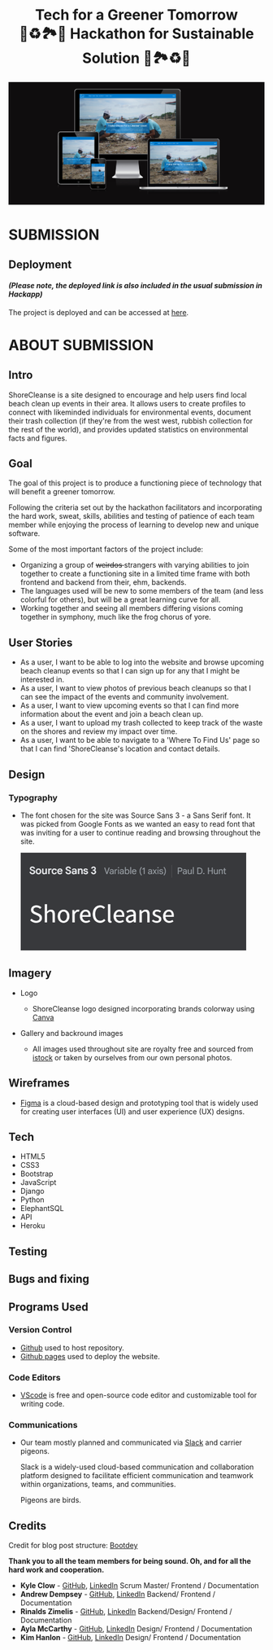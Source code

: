 
<h1 align="center">Tech for a Greener Tomorrow <br> 🍃♻️🏞️🌱 Hackathon for Sustainable Solution 🌱🏞️♻️🍃

</h1>


![ShoreCleanse Mockup](static/uploads/mockup_screenshot.png)



# SUBMISSION
## Deployment
#### _(Please note,  the deployed link is also included in the usual submission in Hackapp)_
The project is deployed and can be accessed at [here](https://shore-cleanse-0fb5ac9c4936.herokuapp.com/).



# ABOUT SUBMISSION
## Intro
ShoreCleanse is a site designed to encourage and help users find local beach clean up events in their area. It allows users to create profiles to connect with likeminded individuals for environmental events, document their trash collection (if they're from the west west, rubbish collection for the rest of the world), and provides updated statistics on environmental facts and figures.

## Goal
The goal of this project is to produce a functioning piece of technology that will benefit a greener tomorrow.  

Following the criteria set out by the hackathon facilitators and incorporating the hard work, sweat,  skills, abilities and testing of patience of each team member while enjoying the process of learning to develop new and unique software.

Some of the most important factors of the project include:

  - Organizing a group of <strike>weirdos </strike>strangers with varying abilities to join together to create a functioning site in a limited time frame with both frontend and backend from their, ehm, backends.
  - The languages used will be new to some members of the team (and less colorful for others), but will be a great learning curve for all.
  - Working together and seeing all members differing visions coming together in symphony, much like the frog chorus of yore.



## User Stories


* As a user, I want to be able to log into the website and browse upcoming beach cleanup events so that I can sign up for any that I might be interested in.
* As a user, I want to view photos of previous beach cleanups so that I can see the impact of the events and community involvement.
* As a user, I want to view upcoming events so that I can find more information about the event and join a beach clean up.
* As a user, I want to upload my trash collected to keep track of the waste on the shores and review my impact over time.
* As a user, I want to be able to navigate to a 'Where To Find Us' page so that I can find 'ShoreCleanse's location and contact details.

## Design
### Typography


- The font chosen for the site was Source Sans 3 - a Sans Serif font. It was picked from Google Fonts as we wanted an easy to read font that was inviting for a user to continue reading and browsing throughout the site.  

  ![Source Sans 3](static/uploads/shorecleansesourcesans3font.png)

## Imagery
* Logo 
  * ShoreCleanse logo designed incorporating brands colorway using [Canva](https://www.canva.com) 

* Gallery and backround images
  * All images used throughout site are royalty free and sourced from [istock](www.istock.com) or taken by ourselves from our own personal photos.

## Wireframes

 - [Figma](www.figma.com) is a cloud-based design and prototyping tool that is widely used for creating user interfaces (UI) and user experience (UX) designs. 


## Tech
* HTML5
* CSS3
* Bootstrap
* JavaScript
* Django
* Python
* ElephantSQL
* API
* Heroku

## Testing

## Bugs and fixing

## Programs Used

### Version Control

* [Github](https://github.com/) used to host repository.
* [Github pages](https://pages.github.com/) used to deploy the website.
### Code Editors
* [VScode](https://code.visualstudio.com/) is  free and open-source code editor and customizable tool for writing code.
### Communications



* Our team mostly planned and communicated via [Slack](https://slack.com/intl/en-ie/) and carrier pigeons.  
  
  Slack is a widely-used cloud-based communication and collaboration platform designed to facilitate efficient communication and teamwork within organizations, teams, and communities.  
  
  Pigeons are birds.


## Credits
 
 Credit for blog post structure: [Bootdey](https://www.bootdey.com/snippets/view/Blog-Detail-App#html)
 
 
 **Thank you to all the team members for being sound. Oh, and for all the hard work and cooperation.**

  
 
  - **Kyle Clow** - [GitHub](https://github.com/KTC96), [LinkedIn](https://www.linkedin.com/in/kyle-clow-43471b130/)
  Scrum Master/ Frontend / Documentation
  - **Andrew Dempsey** - [GitHub](https://github.com/andrewdempsey2018), [LinkedIn](https://www.linkedin.com/in/andrew-dempsey-20ab40180/)
  Backend/ Frontend / Documentation
  - **Rinalds Zimelis** - [GitHub](https://github.com/rinalds98), [LinkedIn](https://www.linkedin.com)
  Backend/Design/ Frontend / Documentation
  - **Ayla McCarthy** - [GitHub](https://github.com/Aylamccarthy), [LinkedIn](https://www.linkedin.com)
   Design/ Frontend / Documentation
  - **Kim Hanlon** - [GitHub](https://github.com/kimatron), [LinkedIn](https://www.linkedin.com/in/)
   Design/ Frontend / Documentation